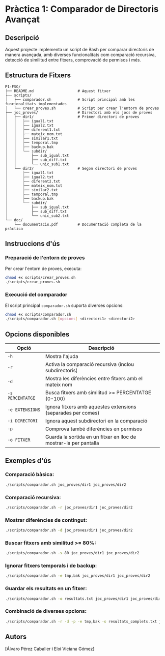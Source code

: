 # Pràctica 1: Comparador de Directoris Avançat

## Descripció
Aquest projecte implementa un script de Bash per comparar directoris de manera avançada, amb diverses funcionalitats com comparació recursiva, detecció de similitud entre fitxers, comprovació de permisos i més.

## Estructura de Fitxers

```
P1-FSO/
├── README.md                    # Aquest fitxer
├── scripts/
│   ├── comparador.sh            # Script principal amb les funcionalitats implementades
│   └── crear_proves.sh          # Script per crear l'entorn de proves
├── joc_proves/                  # Directori amb els jocs de proves
│   ├── dir1/                    # Primer directori de proves
│   │   ├── igual1.txt
│   │   ├── igual2.txt
│   │   ├── diferent1.txt
│   │   ├── mateix_nom.txt
│   │   ├── similar1.txt
│   │   ├── temporal.tmp
│   │   ├── backup.bak
│   │   └── subdir/
│   │       ├── sub_igual.txt
│   │       ├── sub_diff.txt
│   │       └── unic_sub1.txt
│   └── dir2/                    # Segon directori de proves
│       ├── igual1.txt
│       ├── igual2.txt
│       ├── diferent2.txt
│       ├── mateix_nom.txt
│       ├── similar2.txt
│       ├── temporal.tmp
│       ├── backup.bak
│       └── subdir/
│           ├── sub_igual.txt
│           ├── sub_diff.txt
│           └── unic_sub2.txt
└── doc/
    └── documentacio.pdf         # Documentació completa de la pràctica
```

## Instruccions d'ús

### Preparació de l'entorn de proves
Per crear l'entorn de proves, executa:

```bash
chmod +x scripts/crear_proves.sh
./scripts/crear_proves.sh
```

### Execució del comparador
El script principal `comparador.sh` suporta diverses opcions:

```bash
chmod +x scripts/comparador.sh
./scripts/comparador.sh [opcions] <directori1> <directori2>
```

## Opcions disponibles

| Opció | Descripció |
|--------|------------|
| `-h`   | Mostra l'ajuda |
| `-r`   | Activa la comparació recursiva (inclou subdirectoris) |
| `-d`   | Mostra les diferències entre fitxers amb el mateix nom |
| `-s PERCENTATGE` | Busca fitxers amb similitud >= PERCENTATGE (0-100) |
| `-e EXTENSIONS` | Ignora fitxers amb aquestes extensions (separades per comes) |
| `-i DIRECTORI` | Ignora aquest subdirectori en la comparació |
| `-p`   | Comprova també diferències en permisos |
| `-o FITXER` | Guarda la sortida en un fitxer en lloc de mostrar-la per pantalla |

## Exemples d'ús

### Comparació bàsica:
```bash
./scripts/comparador.sh joc_proves/dir1 joc_proves/dir2
```

### Comparació recursiva:
```bash
./scripts/comparador.sh -r joc_proves/dir1 joc_proves/dir2
```

### Mostrar diferències de contingut:
```bash
./scripts/comparador.sh -d joc_proves/dir1 joc_proves/dir2
```

### Buscar fitxers amb similitud >= 80%:
```bash
./scripts/comparador.sh -s 80 joc_proves/dir1 joc_proves/dir2
```

### Ignorar fitxers temporals i de backup:
```bash
./scripts/comparador.sh -e tmp,bak joc_proves/dir1 joc_proves/dir2
```

### Guardar els resultats en un fitxer:
```bash
./scripts/comparador.sh -o resultats.txt joc_proves/dir1 joc_proves/dir2
```

### Combinació de diverses opcions:
```bash
./scripts/comparador.sh -r -d -p -e tmp,bak -o resultats_complets.txt joc_proves/dir1 joc_proves/dir2
```

## Autors

[Álvaro Pérez Caballer i Eloi Viciana Gómez]


